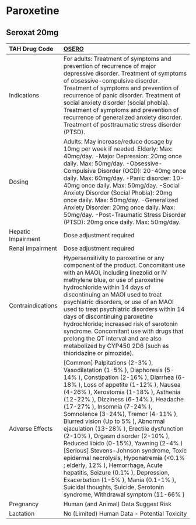 # Paroxetine

## Seroxat 20mg

| TAH Drug Code      | [OSERO](https://www.tahsda.org.tw/drugs/hissearch.php?drug_code=OSERO)                                                                                                                                                                                                                                                                                                                                                                                                                                                                                                                                                                                                                                                                                       |
|:-------------------|:-------------------------------------------------------------------------------------------------------------------------------------------------------------------------------------------------------------------------------------------------------------------------------------------------------------------------------------------------------------------------------------------------------------------------------------------------------------------------------------------------------------------------------------------------------------------------------------------------------------------------------------------------------------------------------------------------------------------------------------------------------------|
| Indications        | For adults: Treatment of symptoms and prevention of recurrence of major depressive disorder. Treatment of symptoms of obsessive-compulsive disorder. Treatment of symptoms and prevention of recurrence of panic disorder. Treatment of social anxiety disorder (social phobia). Treatment of symptoms and prevention of recurrence of generalized anxiety disorder. Treatment of posttraumatic stress disorder (PTSD).                                                                                                                                                                                                                                                                                                                                      |
| Dosing             | Adults: May increase/reduce dosage by 10mg per week if needed. Elderly: Max: 40mg/day. -Major Depression: 20mg once daily. Max: 50mg/day. -Obsessive-Compulsive Disorder (OCD): 20-40mg once daily. Max: 60mg/day. -Panic disorder: 10-40mg once daily. Max: 50mg/day. -Social Anxiety Disorder (Social Phobia): 20mg once daily. Max: 50mg/day. -Generalized Anxiety Disorder: 20mg once daily. Max: 50mg/day. -Post-Traumatic Stress Disorder (PTSD): 20mg once daily. Max: 50mg/day.                                                                                                                                                                                                                                                                      |
| Hepatic Impairment | Dose adjustment required                                                                                                                                                                                                                                                                                                                                                                                                                                                                                                                                                                                                                                                                                                                                     |
| Renal Impairment   | Dose adjustment required                                                                                                                                                                                                                                                                                                                                                                                                                                                                                                                                                                                                                                                                                                                                     |
| Contraindications  | Hypersensitivity to paroxetine or any component of the product. Concomitant use with an MAOI, including linezolid or IV methylene blue, or use of paroxetine hydrochloride within 14 days of discontinuing an MAOI used to treat psychiatric disorders, or use of an MAOI used to treat psychiatric disorders within 14 days of discontinuing paroxetine hydrochloride; increased risk of serotonin syndrome. Concomitant use with drugs that prolong the QT interval and are also metabolized by CYP450 2D6 (such as thioridazine or pimozide).                                                                                                                                                                                                             |
| Adverse Effects    | [Common] Palpitations (2-3% ), Vasodilatation (1-5% ), Diaphoresis (5-14% ), Constipation (2-16% ), Diarrhea (6-18% ), Loss of appetite (1-12% ), Nausea (4-26% ), Xerostomia (1-18% ), Asthenia (12-22% ), Dizziness (6-14% ), Headache (17-27% ), Insomnia (7-24% ), Somnolence (3-24%), Tremor (4-11% ), Blurred vision (Up to 5% ), Abnormal ejaculation (13-28% ), Erectile dysfunction (2-10% ), Orgasm disorder (2-10% ), Reduced libido (0-15%), Yawning (2-4% ) [Serious] Stevens-Johnson syndrome, Toxic epidermal necrolysis, Hyponatremia (<0.1% ; elderly, 12% ), Hemorrhage, Acute hepatitis, Seizure (0.1% ), Depression, Exacerbation (1-5% ), Mania (0.1-1% ), Suicidal thoughts, Suicide, Serotonin syndrome, Withdrawal symptom (11-66% ) |
| Pregnancy          | Human (and Animal) Data Suggest Risk                                                                                                                                                                                                                                                                                                                                                                                                                                                                                                                                                                                                                                                                                                                         |
| Lactation          | No (Limited) Human Data - Potential Toxicity                                                                                                                                                                                                                                                                                                                                                                                                                                                                                                                                                                                                                                                                                                                 |

